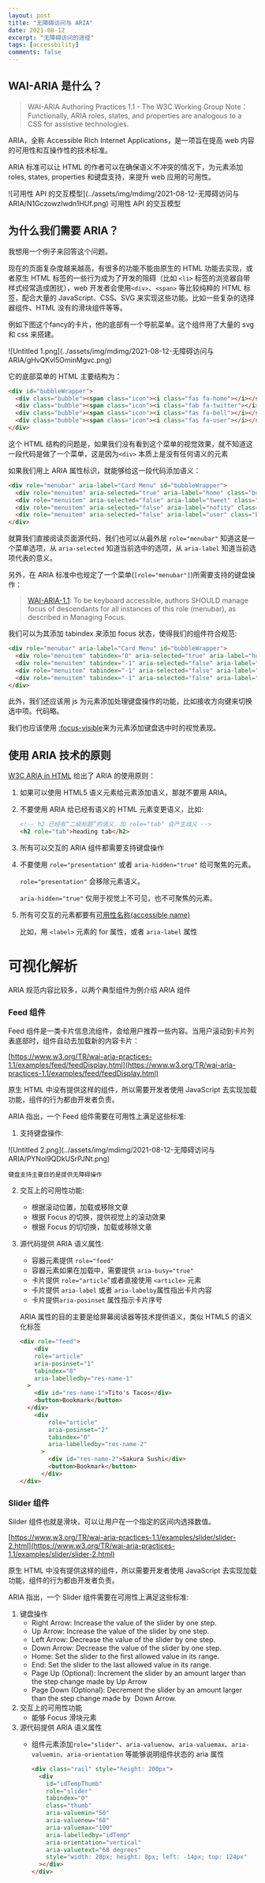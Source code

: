 ```yaml
---
layout: post
title: "无障碍访问与 ARIA"
date: 2021-08-12
excerpt: "无障碍访问的途径"
tags: [accessbility]
comments: false
---
```


## WAI-ARIA 是什么？

> WAI-ARIA Authoring Practices 1.1 - The W3C Working Group Note： 
Functionally, ARIA roles, states, and properties are analogous to a CSS for assistive technologies.

ARIA，全称 Accessible Rich Internet Applications，是一项旨在提高 web 内容的可用性和互操作性的技术标准。

ARIA 标准可以让 HTML 的作者可以在确保语义不冲突的情况下，为元素添加 roles, states, properties 和键盘支持，来提升 web 应用的可用性。

![可用性 API 的交互模型](../assets/img/mdimg/2021-08-12-无障碍访问与 ARIA/N1GczowzIwdn1HUf.png)
可用性 API 的交互模型

## 为什么我们需要 ARIA？

我想用一个例子来回答这个问题。

现在的页面复杂度越来越高，有很多的功能不能由原生的 HTML 功能去实现，或者原生 HTML 标签的一些行为成为了开发的阻碍（比如 `<li>` 标签的浏览器自带样式经常造成困扰），web 开发者会使用`<div>`、`<span>` 等比较纯粹的 HTML 标签，配合大量的 JavaScript、CSS、SVG 来实现这些功能。比如一些复杂的选择器组件、HTML 没有的滑块组件等等。

例如下图这个fancy的卡片，他的底部有一个导航菜单。这个组件用了大量的 svg 和 css 来搭建。

![Untitled 1.png](../assets/img/mdimg/2021-08-12-无障碍访问与 ARIA/gHvQKvl5OminMgvc.png)

它的底部菜单的 HTML 主要结构为：

```html
<div id="bubbleWrapper">
  <div class="bubble"><span class="icon"><i class="fas fa-home"></i></span></div>
  <div class="bubble"><span class="icon"><i class="fab fa-twitter"></i></span></div>
  <div class="bubble"><span class="icon"><i class="fas fa-bell"></i></span></div>
  <div class="bubble"><span class="icon"><i class="fas fa-user"></i></span></div>
</div>
```

这个 HTML 结构的问题是，如果我们没有看到这个菜单的视觉效果，就不知道这一段代码是做了一个菜单，这是因为`<div>` 本质上是没有任何语义的元素

如果我们用上 ARIA 属性标识，就能够给这一段代码添加语义：

```html
<div role="menubar" aria-label="Card Menu" id="bubbleWrapper">
  <div role="menuitem" aria-selected="true" aria-label="home" class="bubble"><span class="icon"><i class="fas fa-home"></i></span></div>
  <div role="menuitem" aria-selected="false" aria-label="tweet" class="bubble"><span class="icon"><i class="fab fa-twitter"></i></span></div>
  <div role="menuitem" aria-selected="false" aria-label="nofity" class="bubble"><span class="icon"><i class="fas fa-bell"></i></span></div>
  <div role="menuitem" aria-selected="false" aria-label="user" class="bubble"><span class="icon"><i class="fas fa-user"></i></span></div>
</div>
```

就算我们直接阅读页面源代码，我们也可以从最外层 `role="menubar"` 知道这是一个菜单选项，从 `aria-selected` 知道当前选中的选项，从 `aria-label` 知道当前选项代表的意义。

另外，在 ARIA 标准中也规定了一个菜单(`[role="menubar"]`)所需要支持的键盘操作：

> [WAI-ARIA-1.1](https://www.w3.org/TR/wai-aria-1.1/#menubar-0): To be keyboard accessible, authors SHOULD manage focus of descendants for all instances of this role (menubar), as described in Managing Focus.

我们可以为其添加 tabindex 来添加 focus 状态，使得我们的组件符合规范:

```html
<div role="menubar" aria-label="Card Menu" id="bubbleWrapper">
  <div role="menuitem" tabindex="0" aria-selected="true" aria-label="home" class="bubble"><span class="icon"><i class="fas fa-home"></i></span></div>
  <div role="menuitem" tabindex="-1" aria-selected="false" aria-label="tweet" class="bubble"><span class="icon"><i class="fab fa-twitter"></i></span></div>
  <div role="menuitem" tabindex="-1" aria-selected="false" aria-label="nofity" class="bubble"><span class="icon"><i class="fas fa-bell"></i></span></div>
  <div role="menuitem" tabindex="-1" aria-selected="false" aria-label="user" class="bubble"><span class="icon"><i class="fas fa-user"></i></span></div>
</div>
```

此外，我们还应该用 js 为元素添加处理键盘操作的功能，比如接收方向键来切换选中项。代码略。

我们也应该使用 [:focus-visible](https://developer.mozilla.org/zh-CN/docs/Web/CSS/:focus-visible)来为元素添加键盘选中时的视觉表现。

## 使用 ARIA 技术的原则

 [W3C ARIA in HTML](https://www.w3.org/TR/aria-in-html/#NOTES) 给出了 ARIA 的使用原则：

1. 如果可以使用 HTML5 语义元素给元素添加语义，那就不要用 ARIA。
2. 不要使用 ARIA 给已经有语义的 HTML 元素变更语义，比如:

    ```html
    <!-- h2 已经有“二级标题”的语义，加 role="tab" 会产生歧义 -->
    <h2 role="tab">heading tab</h2>
    ```

3. 所有可以交互的 ARIA 组件都需要支持键盘操作
4. 不要使用 `role="presentation"` 或者 `aria-hidden="true"` 给可聚焦的元素。

    `role="presentation"` 会移除元素语义。

    `aria-hidden="true"` 仅用于视觉上不可见，也不可聚焦的元素。

5. 所有可交互的元素都要有[可用性名称(accessible name)](https://www.w3.org/TR/accname-1.1/#dfn-accessible-name)

    比如，用 `<label>` 元素的 for 属性，或者 `aria-label` 属性

# 可视化解析

ARIA 规范内容比较多，以两个典型组件为例介绍 ARIA 组件

### Feed 组件

Feed 组件是一类卡片信息流组件，会给用户推荐一些内容。当用户滚动到卡片列表底部时，组件自动去加载新的内容卡片：

[https://www.w3.org/TR/wai-aria-practices-1.1/examples/feed/feedDisplay.html](https://www.w3.org/TR/wai-aria-practices-1.1/examples/feed/feedDisplay.html)

原生 HTML 中没有提供这样的组件，所以需要开发者使用 JavaScript 去实现加载功能，组件的行为都由开发者负责。

ARIA 指出，一个 Feed 组件需要在可用性上满足这些标准:

1. 支持键盘操作:

![Untitled 2.png](../assets/img/mdimg/2021-08-12-无障碍访问与 ARIA/PYNol9QDkUSrPJNt.png)

    键盘支持主要目的是提供无障碍操作

2. 交互上的可用性功能:
    - 根据滚动位置，加载或移除文章
    - 根据 Focus 的切换，提供视觉上的滚动效果
    - 根据 Focus 的切切换，加载或移除文章
3. 源代码提供 ARIA 语义属性:
    - 容器元素提供 `role="feed"`
    - 容器元素如果在加载中，需要提供 `aria-busy="true"`
    - 卡片提供 `role="article`"或者直接使用 `<article>` 元素
    - 卡片提供 `aria-label` 或者 `aria-labelby`属性指出卡片内容
    - 卡片提供`aria-posinset` 属性指示卡片序号

    ARIA 属性的目的主要是给屏幕阅读器等技术提供语义，类似 HTML5 的语义化标签

    ```html
    <div role="feed">
    	<div 
        role="article" 
        aria-posinset="1" 
        tabindex="0" 
        aria-labelledby="res-name-1"
      >
        <div id="res-name-1">Tito's Tacos</div>
        <button>Bookmark</button>
      </div>
    	<div 
    	    role="article" 
    	    aria-posinset="2" 
    	    tabindex="0" 
    	    aria-labelledby="res-name-2"
    	  >
    	    <div id="res-name-2">Sakura Sushi</div>
    	    <button>Bookmark</button>
    	  </div>
    </div>
    ```

### Slider 组件

Silder 组件也就是滑块，可以让用户在一个指定的区间内选择数值。

[https://www.w3.org/TR/wai-aria-practices-1.1/examples/slider/slider-2.html](https://www.w3.org/TR/wai-aria-practices-1.1/examples/slider/slider-2.html)

原生 HTML 中没有提供这样的组件，所以需要开发者使用 JavaScript 去实现加载功能，组件的行为都由开发者负责。

ARIA 指出，一个 Slider 组件需要在可用性上满足这些标准:

1. 键盘操作
    - Right Arrow: Increase the value of the slider by one step.
    - Up Arrow: Increase the value of the slider by one step.
    - Left Arrow: Decrease the value of the slider by one step.
    - Down Arrow: Decrease the value of the slider by one step.
    - Home: Set the slider to the first allowed value in its range.
    - End: Set the slider to the last allowed value in its range.
    - Page Up (Optional): Increment the slider by an amount larger than the step change made by Up Arrow
    - Page Down (Optional): Decrement the slider by an amount larger than the step change made by  Down Arrow.
2. 交互上的可用性功能
    - 能够 Focus 滑块元素
3. 源代码提供 ARIA 语义属性
    - 组件元素添加`role="slider"`、`aria-valuenow`、`aria-valuemax`、`aria-valuemin`、`aria-orientation` 等能够说明组件状态的 aria 属性

        ```html
        <div class="rail" style="height: 200px">
          <div
            id="idTempThumb"
            role="slider"
            tabindex="0"
            class="thumb"
            aria-valuemin="50"
            aria-valuenow="68"
            aria-valuemax="100"
            aria-labelledby="idTemp"
            aria-orientation="vertical"
            aria-valuetext="68 degrees"
            style="width: 28px; height: 8px; left: -14px; top: 124px"
          ></div>
        </div>
        ```

